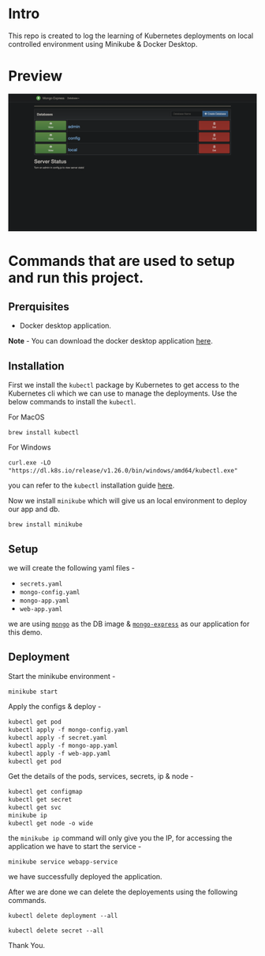 # Intro
This repo is created to log the learning of Kubernetes deployments on local controlled environment using Minikube & Docker Desktop.

# Preview
<!-- ToDo - Add Preview Image here. -->
![Preview Image](https://raw.githubusercontent.com/AashishSinghal/kube-mern/main/preview.png)

# Commands that are used to setup and run this project.

## Prerquisites

* Docker desktop application.

**Note** - You can download the docker desktop application [here](https://www.docker.com/products/docker-desktop/).

## Installation

First we install the `kubectl` package by Kubernetes to get access to the Kubernetes cli which we can use to manage the deployments.
Use the below commands to install the `kubectl`.

For MacOS
```
brew install kubectl
```
For Windows
```
curl.exe -LO "https://dl.k8s.io/release/v1.26.0/bin/windows/amd64/kubectl.exe"
```
you can refer to the `kubectl` installation guide [here](https://kubernetes.io/docs/tasks/tools/).


Now we install `minikube` which will give us an local environment to deploy our app and db.

```
brew install minikube
```

## Setup 

we will create the following yaml files - 
* `secrets.yaml`
* `mongo-config.yaml`
* `mongo-app.yaml`
* `web-app.yaml`

we are using [`mongo`](https://hub.docker.com/_/mongo) as the DB image & [`mongo-express`](https://hub.docker.com/_/mongo-express) as our application for this demo.


## Deployment

Start the minikube environment -
```
minikube start
```

Apply the configs & deploy - 
```
kubectl get pod
kubectl apply -f mongo-config.yaml
kubectl apply -f secret.yaml
kubectl apply -f mongo-app.yaml
kubectl apply -f web-app.yaml
kubectl get pod
```

Get the details of the pods, services, secrets, ip & node - 
```
kubectl get configmap
kubectl get secret
kubectl get svc
minikube ip
kubectl get node -o wide
```

the `minikube ip` command will only give you the IP, for accessing the application we have to start the service -

```
minikube service webapp-service
```

we have successfully deployed the application.

After we are done we can delete the deployements using the following commands.

```
kubectl delete deployment --all
```
```
kubectl delete secret --all
```

Thank You.
